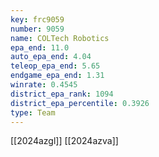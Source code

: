 ```yaml
---
key: frc9059
number: 9059
name: COLTech Robotics
epa_end: 11.0
auto_epa_end: 4.04
teleop_epa_end: 5.65
endgame_epa_end: 1.31
winrate: 0.4545
district_epa_rank: 1094
district_epa_percentile: 0.3926
type: Team
---
```

[[2024azgl]]
[[2024azva]]
